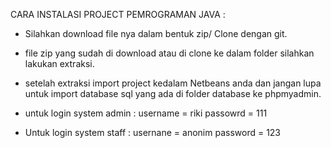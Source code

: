 CARA INSTALASI PROJECT PEMROGRAMAN JAVA :

- Silahkan download file nya dalam bentuk zip/ Clone dengan git.
- file zip yang sudah di download atau di clone ke dalam folder silahkan lakukan extraksi.
- setelah extraksi import project kedalam Netbeans anda dan jangan lupa untuk import database sql yang ada di folder database ke phpmyadmin.

- untuk login system admin :
   username = riki
   passowrd = 111
  
- Untuk login system staff :
  usernane = anonim
  password = 123 
